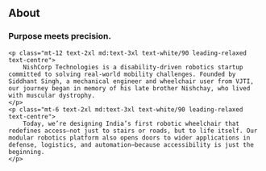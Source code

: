 <div class="max-w-5xl mx-auto px-6 sm:px-8 animated-content">
    <h2 class="text-8xl md:text-12xl font-black uppercase tracking-wider text-center">About</h2>
    <h3 class="mt-4 text-[4rem] md:text-[4rem] text-white leading-tight text-center">Purpose meets precision.</h3>
    
    <p class="mt-12 text-2xl md:text-3xl text-white/90 leading-relaxed text-centre">
        NishCorp Technologies is a disability-driven robotics startup committed to solving real-world mobility challenges. Founded by Siddhant Singh, a mechanical engineer and wheelchair user from VJTI, our journey began in memory of his late brother Nishchay, who lived with muscular dystrophy.
    </p>
    <p class="mt-6 text-2xl md:text-3xl text-white/90 leading-relaxed text-centre">
        Today, we’re designing India’s first robotic wheelchair that redefines access—not just to stairs or roads, but to life itself. Our modular robotics platform also opens doors to wider applications in defense, logistics, and automation—because accessibility is just the beginning.
    </p>
</div>